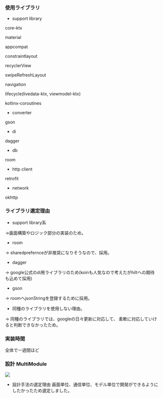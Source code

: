 ### 使用ライブラリ
 - support library
 
 core-ktx
 
 material
 
 appcompat
 
 constraintlayout
 
 recyclerView
 
 swipeRefreshLayout
 
 navigation
 
 lifecycle(livedata-ktx, viewmodel-ktx)
 
 kotlinx-coroutines
 
 - converter
 
 gson
 
 - di
 
 dagger
 
 - db
 
 room
 
 - http client
 
 retrofit
 
 - network
 
 okhttp

### ライブラリ選定理由
 - support library系
 
 →画面構築やロジック部分の実装のため。
 
 - room
 
 → sharedprefernceが非推奨になりそうなので、採用。
 
 - dagger
 
 → google公式のdi用ライブラリのため(koinも人気なので考えたがhiltへの期待も込めて採用)
 
 - gson
 
 → roomへjsonStringを登録するために採用。

 - 同種のライブラリを使用しない理由。
 
 → 同種のライブラリでは、googleの日々更新に対応して、
 柔軟に対応していけると判断できなかったため。

### 実装時間
全体で一週間ほど

### 設計 MultiModule

<img src="http://tk2-246-32569.vs.sakura.ne.jp/multi_module_image3.png"/>

- 設計手法の選定理由
画面単位、通信単位、モデル単位で開発ができるようにしたかったため選定しました。
